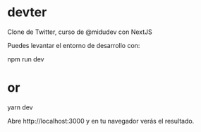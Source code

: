 # devter
Clone de Twitter, curso de @midudev con NextJS 

Puedes levantar el entorno de desarrollo con:

npm run dev
# or
yarn dev

Abre http://localhost:3000 y en tu navegador verás el resultado.
